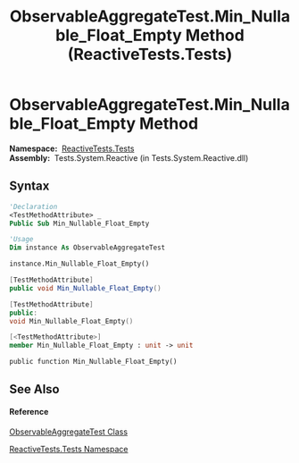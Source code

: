 ﻿---
title: ObservableAggregateTest.Min_Nullable_Float_Empty Method  (ReactiveTests.Tests)
TOCTitle: Min_Nullable_Float_Empty Method
ms:assetid: M:ReactiveTests.Tests.ObservableAggregateTest.Min_Nullable_Float_Empty
ms:mtpsurl: https://msdn.microsoft.com/en-us/library/reactivetests.tests.observableaggregatetest.min_nullable_float_empty(v=VS.103)
ms:contentKeyID: 36619282
ms.date: 06/28/2011
mtps_version: v=VS.103
f1_keywords:
- ReactiveTests.Tests.ObservableAggregateTest.Min_Nullable_Float_Empty
dev_langs:
- CSharp
- JScript
- VB
- FSharp
- c++
---

# ObservableAggregateTest.Min\_Nullable\_Float\_Empty Method

**Namespace:**  [ReactiveTests.Tests](hh289046\(v=vs.103\).md)  
**Assembly:**  Tests.System.Reactive (in Tests.System.Reactive.dll)

## Syntax

``` vb
'Declaration
<TestMethodAttribute> _
Public Sub Min_Nullable_Float_Empty
```

``` vb
'Usage
Dim instance As ObservableAggregateTest

instance.Min_Nullable_Float_Empty()
```

``` csharp
[TestMethodAttribute]
public void Min_Nullable_Float_Empty()
```

``` c++
[TestMethodAttribute]
public:
void Min_Nullable_Float_Empty()
```

``` fsharp
[<TestMethodAttribute>]
member Min_Nullable_Float_Empty : unit -> unit 
```

``` jscript
public function Min_Nullable_Float_Empty()
```

## See Also

#### Reference

[ObservableAggregateTest Class](hh314823\(v=vs.103\).md)

[ReactiveTests.Tests Namespace](hh289046\(v=vs.103\).md)

